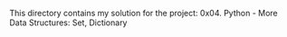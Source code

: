 This directory contains my solution for the project:
0x04. Python - More Data Structures: Set, Dictionary
